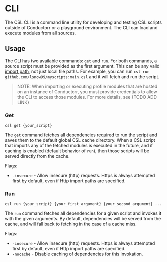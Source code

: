 # CLI

The CSL CLI is a command line utility for developing and testing CSL scripts outside of Conductorr or a playground environment. The CLI can load and execute modules from all sources.

## Usage

The CLI has two available commands: `get` and `run`.
For both commands, a source script must be provided as the first argument. This can be any valid [import path](/csl/examples.html#importing-modules), not just local file paths. For example, you can run `csl run github.com/lsnow99/myscripts:main.csl` and it will fetch and run the script.

> NOTE: When importing or executing profile modules that are hosted on an instance of Conductorr, you must provide credentials to allow the CLI to access those modules. For more details, see {TODO ADD LINK}

### Get

`csl get {your_script}`

The `get` command fetches all dependencies required to run the script and saves them to the default global CSL cache directory. When a CSL script that imports any of the fetched modules is executed in the future, and if caching is enabled (default behavior of `run`), then those scripts will be served directly from the cache.

Flags:
- `-insecure` - Allow insecure (http) requests. Https is always attempted first by default, even if Http import paths are specified.

### Run

`csl run {your_script} {your_first_argument} {your_second_argument} ...`

The `run` command fetches all dependencies for a given script and invokes it with the given arguments. By default, dependencies will be served from the cache, and will fall back to fetching in the case of a cache miss.

Flags:
- `-insecure` - Allow insecure (http) requests. Https is always attempted first by default, even if Http import paths are specified.
- `-nocache` - Disable caching of dependencies for this invokation.

